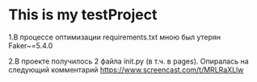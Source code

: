 # This is my testProject
1.В процессе оптимизации requirements.txt мною был утерян Faker~=5.4.0 

2.В проекте получилось 2 файла init.py (в т.ч. в pages). Опиралась на следующий комментарий https://www.screencast.com/t/MRLRaXLlw
